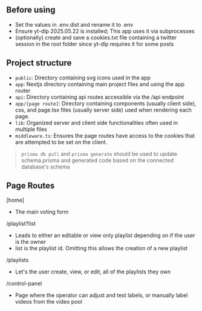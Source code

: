 ## Before using
* Set the values in .env.dist and rename it to .env
* Ensure yt-dlp 2025.05.22 is installed; This app uses it via subprocesses
* (optionally) create and save a cookies.txt file containing a twitter session in the root folder since yt-dlp requires it for some posts

## Project structure
* `public`: Directory containing svg icons used in the app
* `app`: Nextjs directory containing main project files and using the app router
* `api`: Directory containing api routes accessible via the /api endpoint
* `app/[page route]`: Directory containing components (usually client side), css, and page.tsx files (usually server side) used when rendering each page.
* `lib`: Organized server and client side functionalities often used in multiple files
* `middleware.ts`: Ensures the page routes have access to the cookies that are attempted to be set on the client.

> `prisma db pull` and `prisma generate` should be used to update schema.prisma and generated code based on the connected database's schema

## Page Routes
[home]
- The main voting form

/playlist?list
- Leads to either an editable or view only playlist depending on if the user is the owner
- list is the playlist id. Omitting this allows the creation of a new playlist

/playlists
- Let's the user create, view, or edit, all of the playlists they own

/control-panel
- Page where the operator can adjust and test labels, or manually label videos from the video pool
